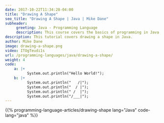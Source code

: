 ```yaml
---
date: 2017-10-22T11:34:28-04:00
title: "Drawing A Shape"
seo_title: "Drawing A Shape | Java | Mike Dane"
subheader:
     greeting: Java - Programming Language
     description: This course covers the basics of programming in Java. Work your way through the videos/articles and I'll teach you everything you need to know to start your programming journey!
description: This tutorial covers drawing a shape in Java.
author: Mike Dane
image: drawing-a-shape.png
video: ITOgTeudi1s
url: /programming-languages/java/drawing-a-shape/
weight: 4
code:
    a: |+
          System.out.println("Hello World!");
    b: |+
          System.out.println("   /|");
          System.out.println("  / |");
          System.out.println(" /  |");
          System.out.println("/___|");
---
```


{{% programming-language-articles/drawing-shape lang="Java" code-lang="java" %}}
